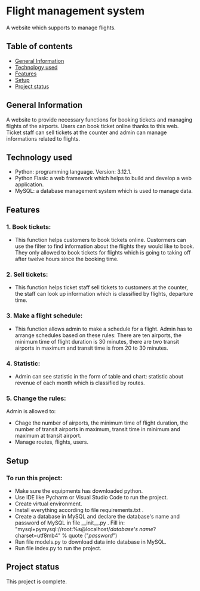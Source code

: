 # Flight management system
A website which supports to manage flights.
## Table of contents
* [General Information](#general-information)
* [Technology used](#technology-used)
* [Features](#features)
* [Setup](#setup)
* [Project status](#project-status)
## General Information
A website to provide necessary functions for booking tickets and managing flights of the airports. Users can book ticket online thanks to this web. Ticket staff can sell tickets at the counter and admin can manage informations related to flights.
## Technology used
- Python: programming language. Version: 3.12.1.
- Python Flask: a web framework which helps to build and develop a web application.
- MySQL: a database management system which is used to manage data.
## Features
### 1. Book tickets:
- This function helps customers to book tickets online. Custormers can use the filter to find information about the flights they would like to book. They only allowed to book tickets for flights which is going to taking off after twelve hours since the booking time.
### 2. Sell tickets:
- This function helps ticket staff sell tickets to customers at the counter, the staff can look up information which is classified by flights, departure time.
### 3. Make a flight schedule:
- This function allows admin to make a schedule for a flight. Admin has to arrange schedules based on these rules: There are ten airports, the minimum time of flight duration is 30 minutes, there are two transit airports in maximum and transit time is from 20 to 30 minutes.
### 4. Statistic:
- Admin can see statistic in the form of table and chart: statistic about revenue of each month which is classified by routes.
### 5. Change the rules:
Admin is allowed to:
- Chage the number of airports, the minimum time of flight duration, the number of transit airports in maximum, transit time in minimum and maximum at transit airport.
- Manage routes, flights, users.
## Setup
### To run this project:
- Make sure the equipments has downloaded python.
- Use IDE like Pycharm or Visual Studio Code to run the project.
- Create virtual environment.
- Install everything according to file requirements.txt .
- Create a database in MySQL and declare the database's name and password of MySQL in file \_\_init_\_\.py . Fill in:
  "mysql+pymysql://root:%s@localhost/_database's name_?charset=utf8mb4" % quote ("_password_")
- Run file models.py to download data into database in MySQL.
- Run file index.py to run the project.
## Project status
This project is complete.


